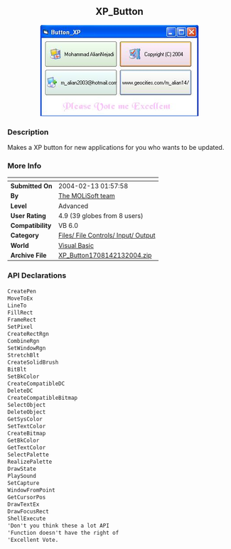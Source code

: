 ﻿<div align="center">

## XP\_Button

<img src="PIC20042121748458711.JPG">
</div>

### Description

Makes a XP button for new applications for you who wants to be updated.
 
### More Info
 


<span>             |<span>
---                |---
**Submitted On**   |2004-02-13 01:57:58
**By**             |[The MOLiSoft team](https://github.com/Planet-Source-Code/PSCIndex/blob/master/ByAuthor/the-molisoft-team.md)
**Level**          |Advanced
**User Rating**    |4.9 (39 globes from 8 users)
**Compatibility**  |VB 6\.0
**Category**       |[Files/ File Controls/ Input/ Output](https://github.com/Planet-Source-Code/PSCIndex/blob/master/ByCategory/files-file-controls-input-output__1-3.md)
**World**          |[Visual Basic](https://github.com/Planet-Source-Code/PSCIndex/blob/master/ByWorld/visual-basic.md)
**Archive File**   |[XP\_Button1708142132004\.zip](https://github.com/Planet-Source-Code/the-molisoft-team-xp-button__1-51702/archive/master.zip)

### API Declarations

```
CreatePen
MoveToEx
LineTo
FillRect
FrameRect
SetPixel
CreateRectRgn
CombineRgn
SetWindowRgn
StretchBlt
CreateSolidBrush
BitBlt
SetBkColor
CreateCompatibleDC
DeleteDC
CreateCompatibleBitmap
SelectObject
DeleteObject
GetSysColor
SetTextColor
CreateBitmap
GetBkColor
GetTextColor
SelectPalette
RealizePalette
DrawState
PlaySound
SetCapture
WindowFromPoint
GetCursorPos
DrawTextEx
DrawFocusRect
ShellExecute
'Don't you think these a lot API
'Function doesn't have the right of
'Excellent Vote.
```





